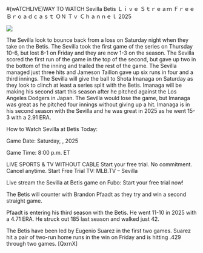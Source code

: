 #(wATCHLIVE)WAY TO WATCH Sevilla Betis Ｌｉｖｅ Ｓｔｒｅａｍ Ｆｒｅｅ Ｂｒｏａｄｃａｓｔ ＯＮ Ｔｖ Ｃｈａｎｎｅｌ  2025  
  
  
[![](https://i.imgur.com/qSNzIqt.png)](https://movie.rssnews.media/NHfiRBW.php)  
  
The Sevilla look to bounce back from a loss on Saturday night when they take on the Betis. The Sevilla took the first game of the series on Thursday 10-6, but lost 8-1 on Friday and they are now 1-3 on the season. The Sevilla scored the first run of the game in the top of the second, but gave up two in the bottom of the inning and trailed the rest of the game. The Sevilla managed just three hits and Jameson Taillon gave up six runs in four and a third innings. The Sevilla will give the ball to Shota Imanaga on Saturday as they look to clinch at least a series split with the Betis. Imanaga will be making his second start this season after he pitched against the Los Angeles Dodgers in Japan. The Sevilla would lose the game, but Imanaga was great as he pitched four innings without giving up a hit. Imanaga is in his second season with the Sevilla and he was great in 2025 as he went 15-3 with a 2.91 ERA.

How to Watch Sevilla at Betis Today:

Game Date: Saturday, , 2025

Game Time: 8:00 p.m. ET

LIVE SPORTS & TV WITHOUT CABLE
Start your free trial. No commitment. Cancel anytime.
Start Free Trial
TV: MLB.TV – Sevilla

Live stream the Sevilla at Betis game on Fubo: Start your free trial now!

The Betis will counter with Brandon Pfaadt as they try and win a second straight game.

Pfaadt is entering his third season with the Betis. He went 11-10 in 2025 with a 4.71 ERA. He struck out 185 last season and walked just 42.

The Betis have been led by Eugenio Suarez in the first two games. Suarez hit a pair of two-run home runs in the win on Friday and is hitting .429 through two games. [QxrnX]